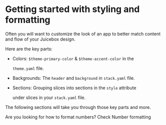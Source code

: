 # Getting started with styling and formatting

Often you will want to customize the look of an app to better match content and flow of your Juicebox design.

Here are the key parts:

* Colors: `$theme-primary-color` & `$theme-accent-color` in the

  `theme.yaml` file.

* Backgrounds: The `header` and `background` in `stack.yaml` file.
* Sections: Grouping slices into sections in the `style` attribute

  under slices in your `stack.yaml` file.

The following sections will take you through those key parts and more.

Are you looking for how to format numbers? Check Number formatting

